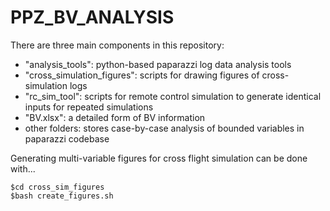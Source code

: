 # PPZ_BV_ANALYSIS
There are three main components in this repository:
* "analysis_tools": python-based paparazzi log data analysis tools
* "cross_simulation_figures": scripts for drawing figures of cross-simulation logs
* "rc_sim_tool": scripts for remote control simulation to generate identical inputs for repeated simulations
* "BV.xlsx": a detailed form of BV information
* other folders: stores case-by-case analysis of bounded variables in paparazzi codebase

Generating multi-variable figures for cross flight simulation can be done with...

```
$cd cross_sim_figures
$bash create_figures.sh
```
